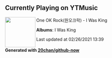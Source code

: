 ## Currently Playing on YTMusic

[<img align="left" width="100" src="https://lh3.googleusercontent.com/M-7JGGyJouX1upiQuC9IsaifXipJr17y_GfnlVN6aPV_X-99aKoYNfoxQGr2EXaYgGLvp4vi00xmMJKI">](https://music.youtube.com/watch?v=PfSOZg45ybk)

One OK Rock(원오크락) - I Was King

**Albums**: I Was King

Last updated at 02/26/2021 13:39

#### Generated with [20chan/github-now](https://github.com/20chan/github-now)


<!--
**20chan/20chan** is a ✨ _special_ ✨ repository because its `README.md` (this file) appears on your GitHub profile.

Here are some ideas to get you started:

- 🔭 I’m currently working on ...
- 🌱 I’m currently learning ...
- 👯 I’m looking to collaborate on ...
- 🤔 I’m looking for help with ...
- 💬 Ask me about ...
- 📫 How to reach me: ...
- 😄 Pronouns: ...
- ⚡ Fun fact: ...
-->
